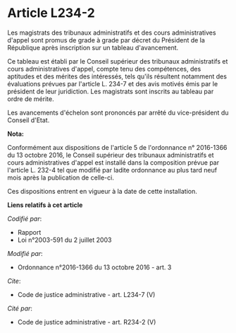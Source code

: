 # Article L234-2

Les magistrats des tribunaux administratifs et des cours administratives d'appel sont promus de grade à grade par décret du
Président de la République après inscription sur un tableau d'avancement. 

Ce tableau est établi par le Conseil supérieur des tribunaux administratifs et cours administratives d'appel, compte tenu des
compétences, des aptitudes et des mérites des intéressés, tels qu'ils résultent notamment des évaluations prévues par
l'article L. 234-7 et des avis motivés émis par le président de leur juridiction. Les magistrats sont inscrits au tableau par
ordre de mérite. 

Les avancements d'échelon sont prononcés par arrêté du vice-président du Conseil d'Etat.

**Nota:**

Conformément aux dispositions de l'article 5 de l'ordonnance n° 2016-1366 du 13 octobre 2016, le Conseil supérieur des
tribunaux administratifs et cours administratives d'appel est installé dans la composition prévue par l'article L. 232-4 tel
que modifié par ladite ordonnance au plus tard neuf mois après la publication de celle-ci. 

Ces dispositions entrent en vigueur à la date de cette installation.

**Liens relatifs à cet article**

_Codifié par_:

  - Rapport
  - Loi n°2003-591 du 2 juillet 2003

_Modifié par_:

  - Ordonnance n°2016-1366 du 13 octobre 2016 - art. 3

_Cite_:

  - Code de justice administrative - art. L234-7 (V)

_Cité par_:

  - Code de justice administrative - art. R234-2 (V)
